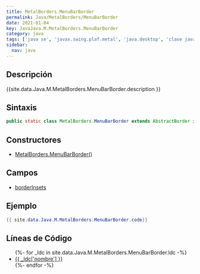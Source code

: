 ```yaml
---
title: MetalBorders.MenuBarBorder
permalink: Java/MetalBorders/MenuBarBorder
date: 2021-01-04
key: JavaJava.M.MetalBorders.MenuBarBorder
category: java
tags: ['java se', 'javax.swing.plaf.metal', 'java.desktop', 'clase java', 'Java 1.0']
sidebar: 
  nav: java
---
```


## Descripción
{{site.data.Java.M.MetalBorders.MenuBarBorder.description }}

## Sintaxis
~~~java
public static class MetalBorders.MenuBarBorder extends AbstractBorder implements UIResource
~~~

## Constructores
* [MetalBorders.MenuBarBorder()](/Java/MetalBorders/MenuBarBorder/MetalBorders/MenuBarBorder/)

## Campos
* [borderInsets](/Java/MetalBorders/MenuBarBorder/borderInsets)

## Ejemplo
~~~java
{{ site.data.Java.M.MetalBorders.MenuBarBorder.code}}
~~~

## Líneas de Código
<ul>
{%- for _ldc in site.data.Java.M.MetalBorders.MenuBarBorder.ldc -%}
   <li>
       <a href="{{_ldc['url'] }}">{{ _ldc['nombre'] }}</a>
   </li>
{%- endfor -%}
</ul>
